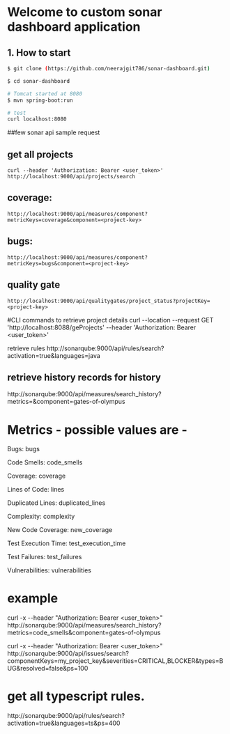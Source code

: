 # Welcome to custom sonar dashboard application

## 1. How to start
```bash
$ git clone (https://github.com/neerajgit786/sonar-dashboard.git)

$ cd sonar-dashboard

# Tomcat started at 8080
$ mvn spring-boot:run

# test
curl localhost:8080

```
##few sonar api sample request

## get all projects
	curl --header 'Authorization: Bearer <user_token>' http://localhost:9000/api/projects/search

## coverage:
	http://localhost:9000/api/measures/component?metricKeys=coverage&component=<project-key>
## bugs:
	http://localhost:9000/api/measures/component?metricKeys=bugs&component=<project-key>
## quality gate 
	http://localhost:9000/api/qualitygates/project_status?projectKey=<project-key>

#CLI commands to retrieve project details 
curl --location --request GET 'http://localhost:8088/geProjects' --header 'Authorization: Bearer <user_token>'

retrieve rules
http://sonarqube:9000/api/rules/search?activation=true&languages=java

## retrieve history records for history
http://sonarqube:9000/api/measures/search_history?metrics=<metrics>&component=gates-of-olympus

# Metrics - possible values are -
Bugs: bugs

Code Smells: code_smells

Coverage: coverage

Lines of Code: lines

Duplicated Lines: duplicated_lines

Complexity: complexity

New Code Coverage: new_coverage

Test Execution Time: test_execution_time

Test Failures: test_failures

Vulnerabilities: vulnerabilities

# example 
curl -x --header "Authorization: Bearer <user_token>" http://sonarqube:9000/api/measures/search_history?metrics=code_smells&component=gates-of-olympus

curl -x --header "Authorization: Bearer <user_token>" http://sonarqube:9000/api/issues/search?componentKeys=my_project_key&severities=CRITICAL,BLOCKER&types=BUG&resolved=false&ps=100

# get all typescript rules.
http://sonarqube:9000/api/rules/search?activation=true&languages=ts&ps=400
